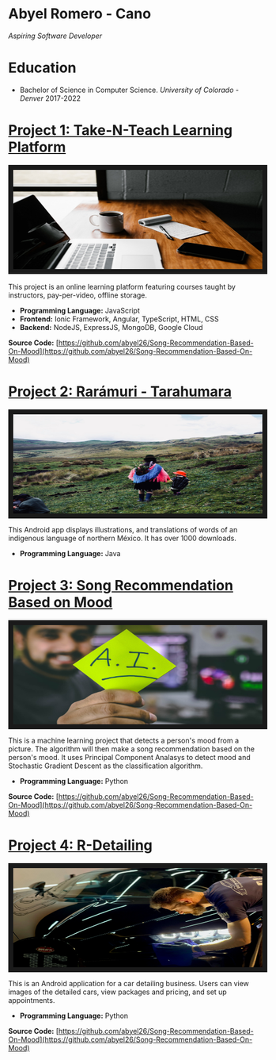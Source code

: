 # Abyel Romero - Cano
*Aspiring Software Developer*

# Education
* Bachelor of Science in Computer Science. *University of Colorado - Denver* 2017-2022

# [Project 1: Take-N-Teach Learning Platform](https://engineering.ucdenver.edu/current-students/capstone-expo/archived-expos/sp21/csci2)
<p align="center">
<a href="https://engineering.ucdenver.edu/current-students/capstone-expo/archived-expos/sp21/csci2" target="_blank"><img src="andrew-neel-cckf4TsHAuw-unsplash.jpg" 
alt="IMAGE ALT TEXT HERE" width="640" height="200" border="10"/></a>
 </p>
 
This project is an online learning platform featuring courses taught by instructors, pay-per-video, offline storage.
* **Programming Language:** JavaScript
* **Frontend:** Ionic Framework, Angular, TypeScript, HTML, CSS
* **Backend:** NodeJS, ExpressJS, MongoDB, Google Cloud

**Source Code:** [https://github.com/abyel26/Song-Recommendation-Based-On-Mood](https://github.com/abyel26/Song-Recommendation-Based-On-Mood)
# [Project 2: Rarámuri - Tarahumara](https://play.google.com/store/apps/details?id=raramuri.codex.com.raramuri_tarahumara&hl=en_US)
<p align="center">
<a href="https://play.google.com/store/apps/details?id=raramuri.codex.com.raramuri_tarahumara&hl=en_US" target="_blank"><img src="azzedine-rouichi-F3BBLFml5Hw-unsplash.jpg" 
alt="IMAGE ALT TEXT HERE" width="640" height="200" align="center" border="10"/></a>
</p>

This Android app displays illustrations, and translations of words of an indigenous language of northern México. It has over 1000 downloads.
* **Programming Language:** Java

# [Project 3: Song Recommendation Based on Mood](https://github.com/abyel26/Song-Recommendation-Based-On-Mood)
<p align="center">
<a href="https://github.com/abyel26/Song-Recommendation-Based-On-Mood" target="_blank"><img src="hitesh-choudhary-t1PaIbMTJIM-unsplash-2.jpg" 
alt="IMAGE ALT TEXT HERE" width="640" height="200" align="center" border="10"/></a>
</p>

This is a machine learning project that detects a person's mood from a picture. The algorithm will then make a song recommendation based on the person's mood. It uses Principal Component Analasys to detect mood and Stochastic Gradient Descent as the classification algorithm. 
* **Programming Language:** Python

**Source Code:** [https://github.com/abyel26/Song-Recommendation-Based-On-Mood](https://github.com/abyel26/Song-Recommendation-Based-On-Mood)


# [Project 4: R-Detailing](https://play.google.com/store/apps/details?id=com.rdetailing)
<p align="center">
<a href="https://play.google.com/store/apps/details?id=com.rdetailing" target="_blank"><img src="agent-j-F6romjSOMRU-unsplash.jpg" 
alt="IMAGE ALT TEXT HERE" width="640" height="200" align="center" border="10"/></a>
</p>

This is an Android application for a car detailing business. Users can view images of the detailed cars, view packages and pricing, and set up appointments.
* **Programming Language:** Python

**Source Code:** [https://github.com/abyel26/Song-Recommendation-Based-On-Mood](https://github.com/abyel26/Song-Recommendation-Based-On-Mood)









 

